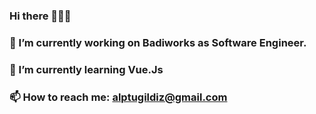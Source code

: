 ### Hi there 👋👋👋
### 🔭 I’m currently working on Badiworks as Software Engineer.
### 🌱 I’m currently learning Vue.Js 
### 📫 How to reach me: alptugildiz@gmail.com

<!--
**alptugildiz/alptugildiz** is a ✨ _special_ ✨ repository because its `README.md` (this file) appears on your GitHub profile.

Here are some ideas to get you started:

- 🔭 I’m currently working on ...
- 🌱 I’m currently learning ...
- 👯 I’m looking to collaborate on ...
- 🤔 I’m looking for help with ...
- 💬 Ask me about ...
- 📫 How to reach me: ...
- 😄 Pronouns: ...
- ⚡ Fun fact: ...
-->
